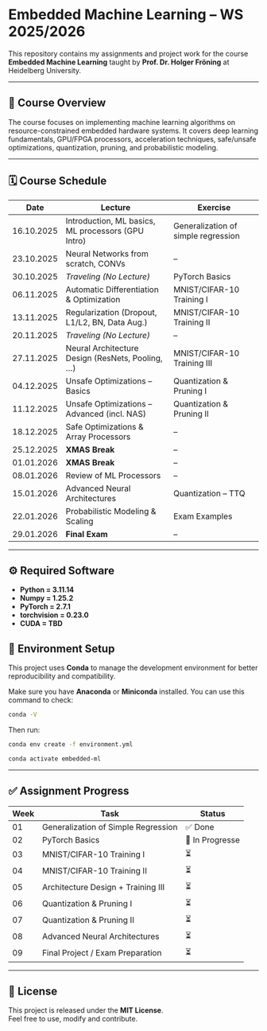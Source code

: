 # Embedded Machine Learning – WS 2025/2026

This repository contains my assignments and project work for the course **Embedded Machine Learning** taught by **Prof. Dr. Holger Fröning** at Heidelberg University.

---

## 📘 Course Overview

The course focuses on implementing machine learning algorithms on resource-constrained embedded hardware systems. It covers deep learning fundamentals, GPU/FPGA processors, acceleration techniques, safe/unsafe optimizations, quantization, pruning, and probabilistic modeling.

---

## 🗓 Course Schedule

| Date | Lecture | Exercise |
|------|---------|----------|
| 16.10.2025 | Introduction, ML basics, ML processors (GPU Intro) | Generalization of simple regression |
| 23.10.2025 | Neural Networks from scratch, CONVs | – |
| 30.10.2025 | *Traveling (No Lecture)* | PyTorch Basics |
| 06.11.2025 | Automatic Differentiation & Optimization | MNIST/CIFAR-10 Training I |
| 13.11.2025 | Regularization (Dropout, L1/L2, BN, Data Aug.) | MNIST/CIFAR-10 Training II |
| 20.11.2025 | *Traveling (No Lecture)* | – |
| 27.11.2025 | Neural Architecture Design (ResNets, Pooling, …) | MNIST/CIFAR-10 Training III |
| 04.12.2025 | Unsafe Optimizations – Basics | Quantization & Pruning I |
| 11.12.2025 | Unsafe Optimizations – Advanced (incl. NAS) | Quantization & Pruning II |
| 18.12.2025 | Safe Optimizations & Array Processors | – |
| 25.12.2025 | **XMAS Break** | – |
| 01.01.2026 | **XMAS Break** | – |
| 08.01.2026 | Review of ML Processors | – |
| 15.01.2026 | Advanced Neural Architectures | Quantization – TTQ |
| 22.01.2026 | Probabilistic Modeling & Scaling | Exam Examples |
| 29.01.2026 | **Final Exam** | – |

---

## ⚙️ Required Software

- **Python = 3.11.14**
- **Numpy = 1.25.2**
- **PyTorch = 2.7.1**
- **torchvision = 0.23.0**
- **CUDA = TBD**

## 🚀 Environment Setup

This project uses **Conda** to manage the development environment for better reproducibility and compatibility.

Make sure you have **Anaconda** or **Miniconda** installed. You can use this command to check:

```bash
conda -V
```


Then run:

```bash
conda env create -f environment.yml

conda activate embedded-ml
```

---

## ✅ Assignment Progress

| Week | Task                                      | Status        |
|------|-------------------------------------------|---------------|
| 01   | Generalization of Simple Regression       | ✅ Done       |
| 02   | PyTorch Basics                            | 🔄 In Progresse       |
| 03   | MNIST/CIFAR-10 Training I                 | ⏳|
| 04   | MNIST/CIFAR-10 Training II                | ⏳            |
| 05   | Architecture Design + Training III        | ⏳            |
| 06   | Quantization & Pruning I                  | ⏳            |
| 07   | Quantization & Pruning II                 | ⏳            |
| 08   | Advanced Neural Architectures             | ⏳            |
| 09   | Final Project / Exam Preparation          | ⏳            |

---

## 📜 License

This project is released under the **MIT License**.  
Feel free to use, modify and contribute.

